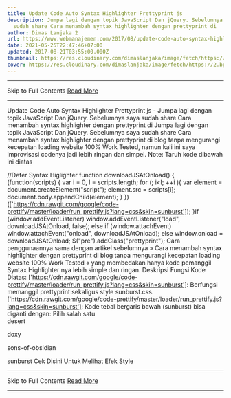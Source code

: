 ```yaml
---
title: Update Code Auto Syntax Highlighter Prettyprint js
description: Jumpa lagi dengan topik JavaScript Dan jQuery. Sebelumnya saya
  sudah share Cara menambah syntax highlighter dengan prettyprint di
author: Dimas Lanjaka 2
url: https://www.webmanajemen.com/2017/08/update-code-auto-syntax-highlighter.html
date: 2021-05-25T22:47:46+07:00
updated: 2017-08-21T03:55:00.000Z
thumbnail: https://res.cloudinary.com/dimaslanjaka/image/fetch/https://2.bp.blogspot.com/-gUVjKXD8MMM/WWHz7oK-SxI/AAAAAAAACVc/3uL5_0HdMNkvWyjyIAUcSYpVJIQxmIvnQCLcBGAs/s400/syntax%2Bhighlighting%2Bcode%2Bformatting.png
cover: https://res.cloudinary.com/dimaslanjaka/image/fetch/https://2.bp.blogspot.com/-gUVjKXD8MMM/WWHz7oK-SxI/AAAAAAAACVc/3uL5_0HdMNkvWyjyIAUcSYpVJIQxmIvnQCLcBGAs/s400/syntax%2Bhighlighting%2Bcode%2Bformatting.png
---
```


<hr/> Skip to Full Contents <a href="https://www.webmanajemen.com/2017/08/update-code-auto-syntax-highlighter.html" rel="follow" class="button" id="read-more">Read More</a> <hr/> Update Code Auto Syntax Highlighter Prettyprint js - Jumpa lagi dengan topik JavaScript Dan jQuery. Sebelumnya saya sudah share Cara menambah syntax highlighter dengan prettyprint di Jumpa lagi dengan topik JavaScript Dan jQuery. Sebelumnya saya sudah share Cara menambah syntax highlighter dengan prettyprint di blog tanpa mengurangi kecepatan loading website 100% Work Tested, namun kali ini saya improvisasi codenya jadi lebih ringan dan simpel. 
  Note: Taruh kode dibawah ini diatas </body></html>

//Defer Syntax Higlighter
function downloadJSAtOnload() {
 (function(scripts) {
   var i = 0,
    l = scripts.length;
  for (; i<l; ++i ){
   var element = document.createElement("script");
   element.src = scripts[i];
   document.body.appendChild(element);
  }
 })(['https://cdn.rawgit.com/google/code-prettify/master/loader/run_prettify.js?lang=css&skin=sunburst']);
}if (window.addEventListener)
        window.addEventListener("load", downloadJSAtOnload, false);
else if (window.attachEvent)
 window.attachEvent("onload", downloadJSAtOnload);
else window.onload = downloadJSAtOnload;
$("pre").addClass("prettyprint");
Cara penggunaannya sama dengan artikel sebelumnya » Cara menambah syntax highlighter dengan prettyprint di blog tanpa mengurangi kecepatan loading website 100% Work Tested « yang membedakan hanya kode pemanggil Syntax Highlighter nya lebih simple dan ringan.
Deskripsi Fungsi Kode Diatas:
['https://cdn.rawgit.com/google/code-prettify/master/loader/run_prettify.js?lang=css&skin=sunburst']: Berfungsi memanggil prettyprint sekaligus style sunburst.css.
['https://cdn.rawgit.com/google/code-prettify/master/loader/run_prettify.js?lang=css&skin=sunburst']: Kode tebal bergaris bawah (sunburst) bisa diganti dengan: 
   Pilih salah satu  
desert
  
doxy
  
sons-of-obsidian
  
sunburst
      Cek Disini Untuk Melihat Efek Style <hr/> Skip to Full Contents <a href="https://www.webmanajemen.com/2017/08/update-code-auto-syntax-highlighter.html" rel="follow" class="button" id="read-more">Read More</a> <hr/>